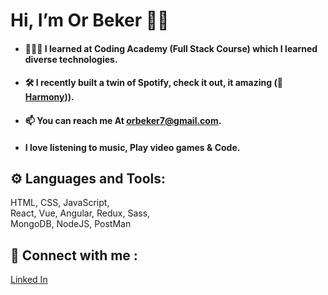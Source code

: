 # Hi, I’m Or Beker ✌🏽

- #### 👨🏽‍💻 I learned at Coding Academy (Full Stack Course) which I learned diverse technologies.
- #### 🛠 I recently built a twin of Spotify, check it out, it amazing (🎵 [Harmony](https://harmony-32ow.onrender.com/collection/playlist))).
- #### 📫 You can reach me At [orbeker7@gmail.com](orbeker7@gmail.com).
- #### I love listening to music, Play video games & Code.

## ⚙ Languages and Tools:
HTML, CSS, JavaScript, <br>
React, Vue, Angular, Redux, Sass,<br>
MongoDB, NodeJS, PostMan

## 🤝 Connect with me : 
[Linked In](https://www.linkedin.com/in/or-beker/)


<!-- - #### 🏃🏽‍♂️ I’m Self & Quick Learner and a Team Player -->
<!---
Bekero/Bekero is a ✨ special ✨ repository because its `README.md` (this file) appears on your GitHub profile.
You can click the Preview link to take a look at your changes.
--->
